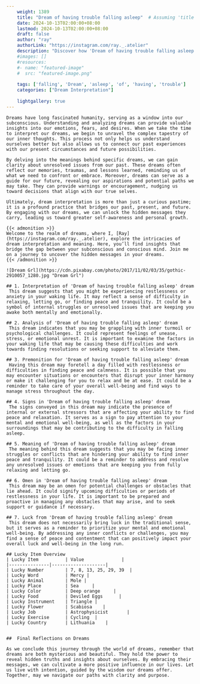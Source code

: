 ```yaml
---
    weight: 1389
    title: "Dream of having trouble falling asleep"  # Assuming 'title' column exists
    date: 2024-10-13T02:00:00+08:00
    lastmod: 2024-10-13T02:00:00+08:00
    draft: false
    author: "ray"
    authorLink: "https://instagram.com/ray._.atelier"
    description: "Discover how 'Dream of having trouble falling asleep' can interpret your future and uncover its significant meanings in your life."
    #images: []
    #resources:
    #- name: "featured-image"
    #  src: "featured-image.png"
    
    tags: ['falling', 'Dream', 'asleep', 'of', 'having', 'trouble']
    categories: ["Dream Interpretation"]
    
    lightgallery: true
---
```

    
    Dreams have long fascinated humanity, serving as a window into our subconscious. Understanding and analyzing dreams can provide valuable insights into our emotions, fears, and desires. When we take the time to interpret our dreams, we begin to unravel the complex tapestry of our inner thoughts. This process not only helps us understand ourselves better but also allows us to connect our past experiences with our present circumstances and future possibilities.
    
    By delving into the meanings behind specific dreams, we can gain clarity about unresolved issues from our past. These dreams often reflect our memories, traumas, and lessons learned, reminding us of what we need to confront or embrace. Moreover, dreams can serve as a guide for our future, revealing our aspirations and potential paths we may take. They can provide warnings or encouragement, nudging us toward decisions that align with our true selves.
    
    Ultimately, dream interpretation is more than just a curious pastime; it is a profound practice that bridges our past, present, and future. By engaging with our dreams, we can unlock the hidden messages they carry, leading us toward greater self-awareness and personal growth.
    
    {{< admonition >}}
    Welcome to the realm of dreams, where I, [Ray](https://instagram.com/ray._.atelier), explore the intricacies of dream interpretation and meaning. Here, you’ll find insights that bridge the gap between your subconscious and conscious mind. Join me on a journey to uncover the hidden messages in your dreams.
    {{< /admonition >}}
    
    ![Dream Grl](https://cdn.pixabay.com/photo/2017/11/02/03/35/gothic-2910057_1280.jpg "Dream Grl")
    
    ## 1. Interpretation of 'Dream of having trouble falling asleep' dream
     This dream suggests that you might be experiencing restlessness or anxiety in your waking life. It may reflect a sense of difficulty in relaxing, letting go, or finding peace and tranquility. It could be a symbol of internal struggles or unresolved issues that are keeping you awake both mentally and emotionally.
    
    ## 2. Analysis of 'Dream of having trouble falling asleep' dream
     This dream indicates that you may be grappling with inner turmoil or psychological challenges. It could represent feelings of unease, stress, or emotional unrest. It is important to examine the factors in your waking life that may be causing these difficulties and work towards finding resolutions or seeking support to alleviate them.
    
    ## 3. Premonition for 'Dream of having trouble falling asleep' dream
     Having this dream may foretell a day filled with restlessness or difficulties in finding peace and calmness. It is possible that you may encounter situations or encounters that disrupt your inner harmony or make it challenging for you to relax and be at ease. It could be a reminder to take care of your overall well-being and find ways to manage stress throughout the day.
    
    ## 4. Signs in 'Dream of having trouble falling asleep' dream
     The signs conveyed in this dream may indicate the presence of internal or external stressors that are affecting your ability to find peace and relaxation. It serves as a sign to pay attention to your mental and emotional well-being, as well as the factors in your surroundings that may be contributing to the difficulty in falling asleep.
    
    ## 5. Meaning of 'Dream of having trouble falling asleep' dream
     The meaning behind this dream suggests that you may be facing inner struggles or conflicts that are hindering your ability to find inner peace and tranquility. It could be a reminder to address and resolve any unresolved issues or emotions that are keeping you from fully relaxing and letting go.
    
    ## 6. Omen in 'Dream of having trouble falling asleep' dream
     This dream may be an omen for potential challenges or obstacles that lie ahead. It could signify upcoming difficulties or periods of restlessness in your life. It is important to be prepared and proactive in managing any obstacles that may arise, and to seek support or guidance if necessary.
    
    ## 7. Luck from 'Dream of having trouble falling asleep' dream
     This dream does not necessarily bring luck in the traditional sense, but it serves as a reminder to prioritize your mental and emotional well-being. By addressing any inner conflicts or challenges, you may find a sense of peace and contentment that can positively impact your overall luck and well-being in the long run.
    
    ## Lucky Item Overview
    | Lucky Item          | Value              |
    |---------------|--------------------|
    | Lucky Number        | 7, 8, 13, 25, 29, 39  |
    | Lucky Word          | Mercy |
    | Lucky Animal        | Mole |
    | Lucky Place         | Sea     |
    | Lucky Color         | Deep orange     |
    | Lucky Food          | Deviled Eggs      |
    | Lucky Instrument    | Triangle |
    | Lucky Flower        | Scabiosa    |
    | Lucky Job           | Astrophysicist       |
    | Lucky Exercise      | Cycling  |
    | Lucky Country       | Lithuania    |
    
    
    ##  Final Reflections on Dreams
    
    As we conclude this journey through the world of dreams, remember that dreams are both mysterious and beautiful. They hold the power to reveal hidden truths and insights about ourselves. By embracing their messages, we can cultivate a more positive influence in our lives. Let us live with intention, guided by the wisdom our dreams offer. Together, may we navigate our paths with clarity and purpose.
    